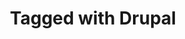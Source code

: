 ---
title: Tagged with Drupal
layout: blog_by_tag
tag: drupal
permalink: blog/tag/drupal/
redirect_from:
- /tag/drupal/
---